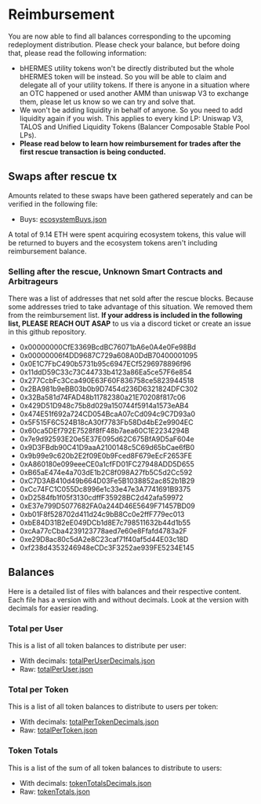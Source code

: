 # Reimbursement

You are now able to find all balances corresponding to the upcoming redeployment distribution. Please check your balance, but before doing that, please read the following information:

- bHERMES utility tokens won't be directly distributed but the whole bHERMES token will be instead. So you will be able to claim and delegate all of your utility tokens. If there is anyone in a situation where an OTC happened or used another AMM than uniswap V3 to exchange them, please let us know so we can try and solve that.
- We won't be adding liquidity in behalf of anyone. So you need to add liquidity again if you wish. This applies to every kind LP: Uniswap V3, TALOS and Unified Liquidity Tokens (Balancer Composable Stable Pool LPs).
- **Please read below to learn how reimbursement for trades after the first rescue transaction is being conducted.**

## Swaps after rescue tx

Amounts related to these swaps have been gathered seperately and can be verified in the following file:

- Buys: [ecosystemBuys.json](./ecosystemBuys.json)

A total of 9.14 ETH were spent acquiring ecosystem tokens, this value will be returned to buyers and the ecosystem tokens aren't including reimbursement balance.

### Selling after the rescue, Unknown Smart Contracts and Arbitrageurs

There was a list of addresses that net sold after the rescue blocks. Because some addresses tried to take advantage of this situation. We removed them from the reimbursement list. **If your address is included in the following list, PLEASE REACH OUT ASAP** to us via a discord ticket or create an issue in this github repository.

- 0x00000000CfE3369BcdBC76071bA6e0A4e0Fe98Bd
- 0x00000006f4DD9687C729a608A0DdB70400001095
- 0x0E1C7FbC490b5731b95c6947ECf5296978896f96
- 0x11ddD59C33c73C44733b4123a86Ea5ce57F6e854
- 0x277CcbFc3Cca490E63F60F836758ce5823944518
- 0x2BA981b9eBB03b0b9D7454d236D6321824DFC302
- 0x32Ba581d74FAD48b11782380a21E70208f817c06
- 0x429D51D948c75b8d029a150744f5914a1573eAB4
- 0x474E51f692a724CD054BcaA07cCd094c9C7D93a0
- 0x5F515F6C524B18cA30f7783Fb58Dd4bE2e9904EC
- 0x60ca5DEf792E7528f8fF48b7aea60C1E2234294B
- 0x7e9d92593E20e5E37E095d62C675BfA9D5aF604e
- 0x9D3FBdb90C41D9aaA2100148c5C69d65bCae6fB0
- 0x9b99e9c620b2E2f09E0b9Fced8F679eEcF2653FE
- 0xA860180e099eeeCE0a1cfFD01FC27948ADD5D655
- 0xB65aE474e4a703dE1b2C8f098A27fb5C5d2Cc592
- 0xC7D3AB410d49b664D03Fe5B1038852ac852b1B29
- 0xCc74FC1C055Dc8996e1c33e47e3A7741691B9375
- 0xD2584fb1f05f3130cdffF35928BC2d42afa59972
- 0xE37e799D5077682FA0a244D46E5649F71457BD09
- 0xb01F8f528702d411d24c9bB8Cc0e2ffF779ec013
- 0xbE84D31B2eE049DCb1d8E7c798511632b44d1b55
- 0xcAa77cCba4239123778aed7e60e8Ffafd4783a2F
- 0xe29D8ac80c5dA2e8C23caf71f40af5d44E03c18D
- 0xf238d4353246948eCDc3F3252ae939FE5234E145

## Balances

Here is a detailed list of files with balances and their respective content. Each file has a version with and without decimals. Look at the version with decimals for easier reading.

### Total per User

This is a list of all token balances to distribute per user:
- With decimals: [totalPerUserDecimals.json](./totalPerUserDecimals.json)
- Raw: [totalPerUser.json](./totalPerUser.json)

### Total per Token

This is a list of all token balances to distribute to users per token:
- With decimals: [totalPerTokenDecimals.json](./totalPerTokenDecimals.json)
- Raw: [totalPerToken.json](./totalPerToken.json)

### Token Totals

This is a list of the sum of all token balances to distribute to users:
- With decimals: [tokenTotalsDecimals.json](./tokenTotalsDecimals.json)
- Raw: [tokenTotals.json](./tokenTotals.json)
